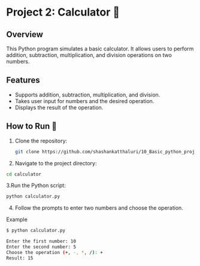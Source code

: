 # Project 2: Calculator 🧮

## Overview

This Python program simulates a basic calculator. It allows users to perform addition, subtraction, multiplication, and division operations on two numbers.

## Features

- Supports addition, subtraction, multiplication, and division.
- Takes user input for numbers and the desired operation.
- Displays the result of the operation.

## How to Run 🚀

1. Clone the repository:

   ```bash
   git clone https://github.com/shashankatthaluri/10_Basic_python_projects/calculator.git
   ```
2. Navigate to the project directory:

```bash
cd calculator
```

3.Run the Python script:

```bash
python calculator.py
```

4. Follow the prompts to enter two numbers and choose the operation.

Example

```bash
$ python calculator.py

Enter the first number: 10
Enter the second number: 5
Choose the operation (+, -, *, /): +
Result: 15
```
